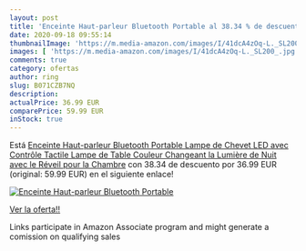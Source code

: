 ```yaml
---
layout: post
title: 'Enceinte Haut-parleur Bluetooth Portable al 38.34 % de descuento'
date: 2020-09-18 09:55:14
thumbnailImage: 'https://m.media-amazon.com/images/I/41dcA4zOq-L._SL200_.jpg'
images: [ 'https://m.media-amazon.com/images/I/41dcA4zOq-L._SL200_.jpg' ]
comments: true
category: ofertas
author: ring
slug: B071CZB7NQ
description:
actualPrice: 36.99 EUR
comparePrice: 59.99 EUR
inStock: true
---
```


Está [Enceinte Haut-parleur Bluetooth Portable Lampe de Chevet LED avec Contrôle Tactile  Lampe de Table Couleur Changeant la Lumière de Nuit avec le Réveil pour la Chambre](https://www.amazon.fr/dp/B071CZB7NQ/?tag=tolees0d-21) con 38.34 de descuento por 36.99 EUR (original: 59.99 EUR) en el siguiente enlace!

[![Enceinte Haut-parleur Bluetooth Portable](https://m.media-amazon.com/images/I/41dcA4zOq-L._SL200_.jpg)](https://www.amazon.fr/dp/B071CZB7NQ/?tag=tolees0d-21)

[Ver la oferta!!](https://www.amazon.fr/dp/B071CZB7NQ/?tag=tolees0d-21)

Links participate in Amazon Associate program and might generate a comission on qualifying sales


